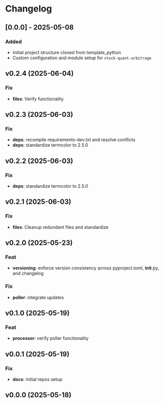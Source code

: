 # Changelog

## [0.0.0] - 2025-05-08

### Added

- Initial project structure cloned from template_python
- Custom configuration and module setup for `stock-quant-arbitrage`

## v0.2.4 (2025-06-04)

### Fix

- **files**: Verify functionality

## v0.2.3 (2025-06-03)

### Fix

- **deps**: recompile requirements-dev.txt and resolve conflicts
- **deps**: standardize termcolor to 2.5.0

## v0.2.2 (2025-06-03)

### Fix

- **deps**: standardize termcolor to 2.5.0

## v0.2.1 (2025-06-03)

### Fix

- **files**: Cleanup redundant files and standardize

## v0.2.0 (2025-05-23)

### Feat

- **versioning**: enforce version consistency across pyproject.toml, __init__.py, and changelog

### Fix

- **poller**: integrate updates

## v0.1.0 (2025-05-19)

### Feat

- **processor**: verify poller functionality

## v0.0.1 (2025-05-19)

### Fix

- **docs**: initial repos setup

## v0.0.0 (2025-05-18)
